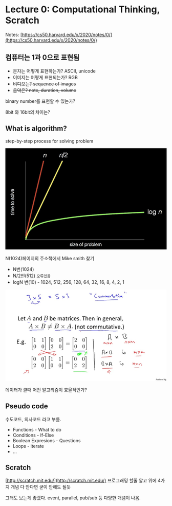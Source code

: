 # Lecture 0: Computational Thinking, Scratch

Notes: [https://cs50.harvard.edu/x/2020/notes/0/](https://cs50.harvard.edu/x/2020/notes/0/)

## 컴퓨터는 1과 0으로 표현됨

* 문자는 어떻게 표현하는가? ASCII, unicode
* 이미지는 어떻게 표현되는가? RGB
* ~~비디오는? sequence of images~~
* ~~음악은? note, duration, volume~~

binary number를 표현할 수 있는가?

8bit 와 16bit의 차이는?

## What is algorithm?

step-by-step process for solving problem

![](../../.gitbook/assets/image%20%282%29.png)

N\(1024\)페이지의 주소책에서 Mike smith 찾기 

* N번\(1024\)
* N/2번\(512\) `오류있음`
* logN 번\(10\) - 1024, 512, 256, 128, 64, 32, 16, 8, 4, 2, 1

![](../../.gitbook/assets/image%20%2828%29.png)

데이터가 클때 어떤 알고리즘이 효율적인가?

## Pseudo code

수도코드, 의사코드 라고 부름.

* Functions - What to do
* Conditions - If-Else
* Boolean Expresions - Questions
* Loops - iterate
* ...

## Scratch

[http://scratch.mit.edu/](http://scratch.mit.edu/) 프로그래밍 할줄 알고 위에 4가지 개념 다 안다면 굳이 안해도 될듯

그래도 보는게 좋겠다. event, parallel, pub/sub 등 다양한 개념이 나옴.

